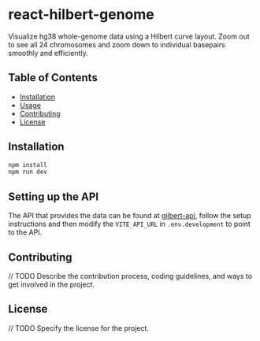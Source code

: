 # react-hilbert-genome
Visualize hg38 whole-genome data using a Hilbert curve layout. Zoom out to see all 24 chromosomes and zoom down to individual basepairs smoothly and efficiently.

## Table of Contents

- [Installation](#installation)
- [Usage](#usage)
- [Contributing](#contributing)
- [License](#license)


## Installation

```bash
npm install
npm run dev
```

## Setting up the API

The API that provides the data can be found at [gilbert-api](), follow the setup instructions and then modify the `VITE_API_URL` in `.env.development` to point to the API.

## Contributing

// TODO Describe the contribution process, coding guidelines, and ways to get involved in the project.

## License

// TODO Specify the license for the project.
